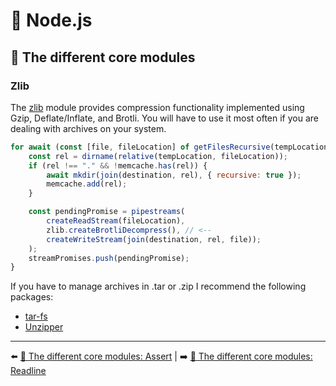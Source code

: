 # 🐢 Node.js

## 🌟 The different core modules

### Zlib

The [zlib](https://nodejs.org/api/zlib.html) module provides compression functionality implemented using Gzip, Deflate/Inflate, and Brotli. You will have to use it most often if you are dealing with archives on your system.

```js
for await (const [file, fileLocation] of getFilesRecursive(tempLocation)) {
    const rel = dirname(relative(tempLocation, fileLocation));
    if (rel !== "." && !memcache.has(rel)) {
        await mkdir(join(destination, rel), { recursive: true });
        memcache.add(rel);
    }

    const pendingPromise = pipestreams(
        createReadStream(fileLocation),
        zlib.createBrotliDecompress(), // <--
        createWriteStream(join(destination, rel, file));
    );
    streamPromises.push(pendingPromise);
}
```

If you have to manage archives in .tar or .zip I recommend the following packages:

- [tar-fs](https://github.com/mafintosh/tar-fs)
- [Unzipper](https://github.com/SlimIO/unzipper)

---

⬅️ [🌟 The different core modules: Assert](./assert.md) |
➡️ [🌟 The different core modules: Readline](./readline.md)
